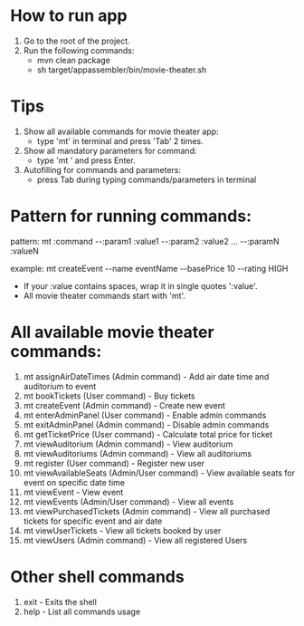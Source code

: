 # How to run app
  1. Go to the root of the project.
  2. Run the following commands:
      - mvn clean package
      - sh target/appassembler/bin/movie-theater.sh

# Tips
  1. Show all available commands for movie theater app:
      - type 'mt' in terminal and press 'Tab' 2 times.
  2. Show all mandatory parameters for command:
      - type 'mt <command>' and press Enter.
  3. Autofilling for commands and parameters:
      - press Tab during typing commands/parameters in terminal

# Pattern for running commands: 
  pattern: mt :command --:param1 :value1 --:param2 :value2 ... --:paramN :valueN
  
  example: mt createEvent --name eventName --basePrice 10 --rating HIGH
  
  - If your :value contains spaces, wrap it in single quotes ':value'.
  - All movie theater commands start with 'mt'.
  
# All available movie theater commands:
  1. mt assignAirDateTimes (Admin command) - Add air date time and auditorium to event
  2. mt bookTickets (User command) - Buy tickets
  3. mt createEvent (Admin command) - Create new event
  4. mt enterAdminPanel (User command) - Enable admin commands
  5. mt exitAdminPanel (Admin command) - Disable admin commands
  6. mt getTicketPrice (User command) - Calculate total price for ticket
  7. mt viewAuditorium (Admin command) - View auditorium
  8. mt viewAuditoriums (Admin command) - View all auditoriums
  9. mt register (User command) - Register new user
  10. mt viewAvailableSeats (Admin/User command) - View available seats for event on specific date time
  11. mt viewEvent - View event
  12. mt viewEvents (Admin/User command) - View all events
  13. mt viewPurchasedTickets (Admin command) - View all purchased tickets for specific event and air date
  14. mt viewUserTickets - View all tickets booked by user
  15. mt viewUsers (Admin command) - View all registered Users
  
# Other shell commands
  1. exit - Exits the shell
  2. help - List all commands usage
